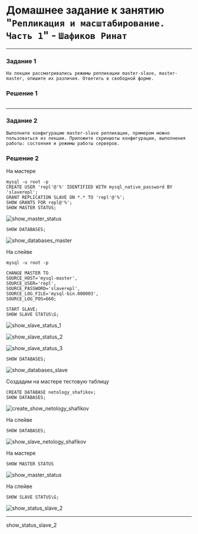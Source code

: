 # Домашнее задание к занятию "`Репликация и масштабирование. Часть 1`" - `Шафиков Ринат`

---

### Задание 1

`На лекции рассматривались режимы репликации master-slave, master-master, опишите их различия.
Ответить в свободной форме.`

### Решение 1

```

```

---

### Задание 2

`Выполните конфигурацию master-slave репликации, примером можно пользоваться из лекции.
Приложите скриншоты конфигурации, выполнения работы: состояния и режимы работы серверов.`

### Решение 2

На мастере

```
mysql -u root -p
CREATE USER 'repl'@'%' IDENTIFIED WITH mysql_native_password BY 'slaverepl';
GRANT REPLICATION SLAVE ON *.* TO 'repl'@'%';
SHOW GRANTS FOR repl@'%';
SHOW MASTER STATUS;
```

![show_master_status](img/show_master_status.png)

```
SHOW DATABASES;
```
![show_databases_master](img/show_databases_master.png)

На слейве

```
mysql -u root -p
```
```
CHANGE MASTER TO
SOURCE_HOST='mysql-master',
SOURCE_USER='repl',
SOURCE_PASSWORD='slaverepl',
SOURCE_LOG_FILE='mysql-bin.000003',
SOURCE_LOG_POS=660;
```
```
START SLAVE;
SHOW SLAVE STATUS\G;
```
![show_slave_status_1](img/show_slave_status_1.png)

![show_slave_status_2](img/show_slave_status_2.png)

![show_slave_status_3](img/show_slave_status_3.png)

```
SHOW DATABASES;
```

![show_databases_slave](img/show_databases_slave.png)


Создадим на мастере тестовую таблицу

```
CREATE DATABASE netology_shafikov;
SHOW DATABASES;

```
![create_show_netology_shafikov](img/create_show_netology_shafikov.png)

На слейве

```
SHOW DATABASES;
```

![show_slave_netology_shafikov](img/show_slave_netology_shafikov.png)

На мастере

```
SHOW MASTER STATUS
```

![show_master_status](img/show_master_status_2.png)


На слейве

```
SHOW SLAVE STATUS\G;
```

![show_status_slave_2](img/show_slave_status_4.png)

---

show_status_slave_2
